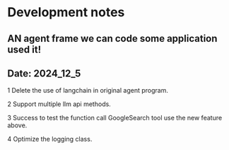 # Development notes
## AN agent frame we can code some application used it!

## Date: 2024_12_5

1 Delete the use of langchain in original agent program.

2 Support multiple llm api methods.

3 Success to test the function call GoogleSearch tool use the new feature above.

4 Optimize the logging class.

